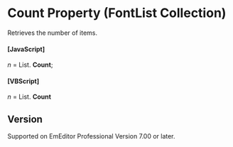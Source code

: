 # Count Property (FontList Collection)

Retrieves the number of items.

#### \[JavaScript\]

_n_ =
List. **Count**;

#### \[VBScript\]

_n_ =
List. **Count**

## Version

Supported on EmEditor Professional Version 7.00 or later.